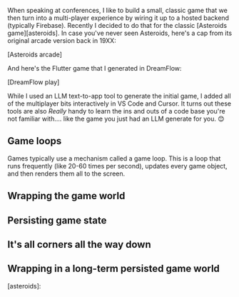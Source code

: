 When speaking at conferences, I like to build a small, classic game that we then turn into a multi-player experience by wiring it up to a hosted backend (typically Firebase). Recently I decided to do that for the classic [Asteroids game][asteroids]. In case you've never seen Asteroids, here's a cap from its original arcade version back in 19XX:

[Asteroids arcade]

And here's the Flutter game that I generated in DreamFlow:

[DreamFlow play]

While I used an LLM text-to-app tool to generate the initial game, I added all of the multiplayer bits interactively in VS Code and Cursor. It turns out these tools are also *Really* handy to learn the ins and outs of a code base you're not familiar with.... like the game you just had an LLM generate for you. 😊

## Game loops

Games typically use a mechanism called a game loop. This is a loop that runs frequently (like 20-60 times per second), updates every game object, and then renders them all to the screen.

## Wrapping the game world

## Persisting game state

## It's all corners all the way down

## Wrapping in a long-term persisted game world



[asteroids]: 